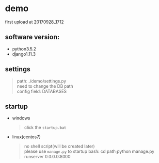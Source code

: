 # demo
first upload at 20170928_1712

## software version:
+ python3.5.2
+ django1.11.3

## settings
> path: ./demo/settings.py  
> need to change the DB path  
> config field: DATABASES

## startup
+ windows  
	> click the `startup.bat`
+ linux(centos7)  
	> no shell script(will be created later)  
	> please use `manage.py` to startup
	> bash: cd path;python manage.py runserver 0.0.0.0:8000